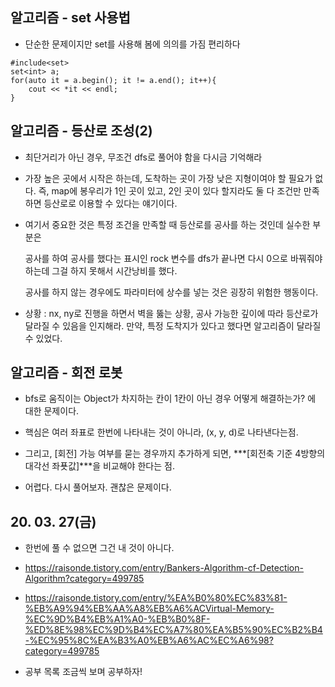 ## 알고리즘 - set 사용법

 - 단순한 문제이지만 set를 사용해 봄에 의의를 가짐 편리하다
 ```
 #include<set>
 set<int> a;
 for(auto it = a.begin(); it != a.end(); it++){
     cout << *it << endl;
 }
 ```


## 알고리즘 - 등산로 조성(2)

 - 최단거리가 아닌 경우, 무조건 dfs로 풀어야 함을 다시금 기억해라

 - 가장 높은 곳에서 시작은 하는데, 도착하는 곳이 가장 낮은 지형이여야 할 필요가 없다.
   즉, map에 봉우리가 1인 곳이 있고, 2인 곳이 있다 할지라도 둘 다 조건만 만족하면 등산로로 이용할 수 있다는 얘기이다.

 - 여기서 중요한 것은 특정 조건을 만족할 때 등산로를 공사를 하는 것인데 실수한 부분은

   공사를 하여 공사를 했다는 표시인 rock 변수를 dfs가 끝나면 다시 0으로 바꿔줘야 하는데 그걸 하지 못해서 시간낭비를 했다.

   공사를 하지 않는 경우에도 파라미터에 상수를 넣는 것은 굉장히 위험한 행동이다.

 - 상황 : nx, ny로 진행을 하면서 벽을 뚫는 상황, 공사 가능한 깊이에 따라 등산로가 달라질 수 있음을 인지해라.
   만약, 특정 도착지가 있다고 했다면 알고리즘이 달라질 수 있었다.


## 알고리즘 - 회전 로봇

 - bfs로 움직이는 Object가 차지하는 칸이 1칸이 아닌 경우 어떻게 해결하는가? 에 대한 문제이다.

 - 핵심은 여러 좌표로 한번에 나타내는 것이 아니라, (x, y, d)로 나타낸다는점.

 - 그리고, [회전] 가능 여부를 묻는 경우까지 추가하게 되면, ***[회전축 기준 4방향의 대각선 좌푯값]***을 비교해야 한다는 점.

 - 어렵다. 다시 풀어보자. 괜찮은 문제이다.

 
## 20. 03. 27(금)
 - 한번에 풀 수 없으면 그건 내 것이 아니다.
 - https://raisonde.tistory.com/entry/Bankers-Algorithm-cf-Detection-Algorithm?category=499785
 - https://raisonde.tistory.com/entry/%EA%B0%80%EC%83%81-%EB%A9%94%EB%AA%A8%EB%A6%ACVirtual-Memory-%EC%9D%B4%EB%A1%A0-%EB%B0%8F-%ED%8E%98%EC%9D%B4%EC%A7%80%EA%B5%90%EC%B2%B4-%EC%95%8C%EA%B3%A0%EB%A6%AC%EC%A6%98?category=499785

 - 공부 목록 조금씩 보며 공부하자!